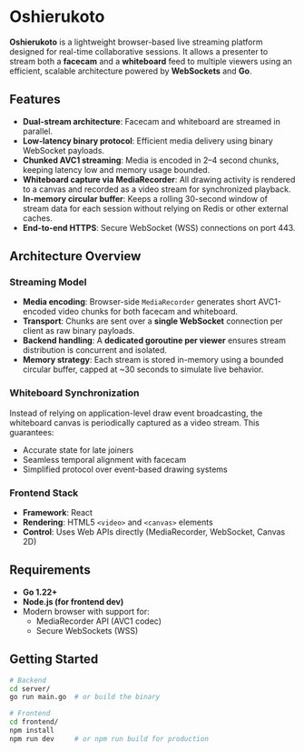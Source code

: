 # Oshierukoto

**Oshierukoto** is a lightweight browser-based live streaming platform designed for real-time collaborative sessions. It allows a presenter to stream both a **facecam** and a **whiteboard** feed to multiple viewers using an efficient, scalable architecture powered by **WebSockets** and **Go**.

## Features

- **Dual-stream architecture**: Facecam and whiteboard are streamed in parallel.
- **Low-latency binary protocol**: Efficient media delivery using binary WebSocket payloads.
- **Chunked AVC1 streaming**: Media is encoded in 2–4 second chunks, keeping latency low and memory usage bounded.
- **Whiteboard capture via MediaRecorder**: All drawing activity is rendered to a canvas and recorded as a video stream for synchronized playback.
- **In-memory circular buffer**: Keeps a rolling 30-second window of stream data for each session without relying on Redis or other external caches.
- **End-to-end HTTPS**: Secure WebSocket (WSS) connections on port 443.

## Architecture Overview

### Streaming Model

- **Media encoding**: Browser-side `MediaRecorder` generates short AVC1-encoded video chunks for both facecam and whiteboard.
- **Transport**: Chunks are sent over a **single WebSocket** connection per client as raw binary payloads.
- **Backend handling**: A **dedicated goroutine per viewer** ensures stream distribution is concurrent and isolated.
- **Memory strategy**: Each stream is stored in-memory using a bounded circular buffer, capped at ~30 seconds to simulate live behavior.

### Whiteboard Synchronization

Instead of relying on application-level draw event broadcasting, the whiteboard canvas is periodically captured as a video stream. This guarantees:

- Accurate state for late joiners
- Seamless temporal alignment with facecam
- Simplified protocol over event-based drawing systems

### Frontend Stack

- **Framework**: React
- **Rendering**: HTML5 `<video>` and `<canvas>` elements
- **Control**: Uses Web APIs directly (MediaRecorder, WebSocket, Canvas 2D)

## Requirements

- **Go 1.22+**
- **Node.js (for frontend dev)**
- Modern browser with support for:
  - MediaRecorder API (AVC1 codec)
  - Secure WebSockets (WSS)

## Getting Started

```bash
# Backend
cd server/
go run main.go  # or build the binary

# Frontend
cd frontend/
npm install
npm run dev     # or npm run build for production
